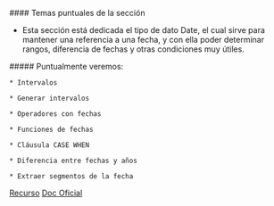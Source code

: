 #### Temas puntuales de la sección

- Esta sección está dedicada el tipo de dato Date, el cual sirve para mantener una referencia a una fecha,
  y con ella poder determinar rangos, diferencia de fechas y otras condiciones muy útiles.

##### Puntualmente veremos:

    * Intervalos

    * Generar intervalos

    * Operadores con fechas

    * Funciones de fechas

    * Cláusula CASE WHEN

    * Diferencia entre fechas y años

    * Extraer segmentos de la fecha

[Recurso](https://www.postgresqltutorial.com/postgresql-date-functions/postgresql-date_part/)
[Doc Oficial](https://www.postgresql.org/docs/8.1/functions-datetime.html)
